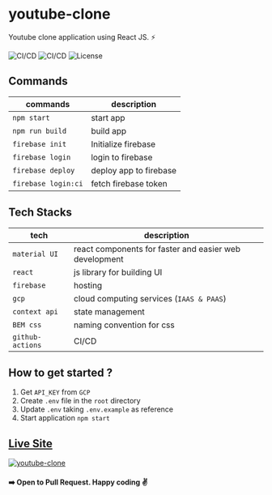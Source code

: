 # youtube-clone
Youtube clone application using React JS. :zap:

![CI/CD](https://github.com/sudipstha08/youtube-clone/workflows/youtube-clone_ci/badge.svg)
![CI/CD](https://github.com/sudipstha08/youtube-clone/workflows/youtube-clone_cd/badge.svg)
![License](https://img.shields.io/github/license/dyarleniber/react-workflow-gh-actions)

## Commands
|    commands         |     description        |
|---------------------|------------------------|
| `npm start`         | start app              |
| `npm run build`     | build app              |
| `firebase init`     | Initialize firebase    |
| `firebase login`    | login to firebase      |
| `firebase deploy`   | deploy app to firebase |
| `firebase login:ci` | fetch firebase token   |

## Tech Stacks
| tech          |    description                                         |
|---------------|--------------------------------------------------------|
| `material UI` | react components for faster and easier web development |
| `react`       | js library for building UI                             |
| `firebase`    | hosting                                                |
| `gcp`         | cloud computing services (`IAAS & PAAS`)               |
| `context api` | state management                                       |
| `BEM css`     | naming convention for css                     |
| `github-actions` | CI/CD                     |

## How to get started ?
1. Get `API_KEY` from `GCP`
2. Create `.env` file in the `root` directory
3. Update `.env` taking `.env.example` as reference
4. Start application `npm start`

 ## <a href="https://clone-d09bd.web.app/">Live Site</a>
<a href="https://clone-d09bd.web.app/" rel="youtube">![youtube-clone](https://github.com/sudipstha08/youtube-clone/blob/master/src/assets/images/youtube.png?raw=true)</a>

#### :arrow_right: Open to Pull Request. Happy coding :v:


